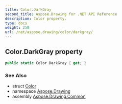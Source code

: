 ```yaml
---
title: Color.DarkGray
second_title: Aspose.Drawing for .NET API Reference
description: Color property. 
type: docs
weight: 250
url: /net/aspose.drawing/color/darkgray/
---
```

## Color.DarkGray property

```csharp
public static Color DarkGray { get; }
```

### See Also

* struct [Color](../)
* namespace [Aspose.Drawing](../../color/)
* assembly [Aspose.Drawing.Common](../../../)


